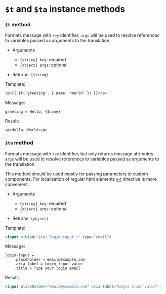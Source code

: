 # `$t` and `$ta` instance methods

### `$t` method

Formats message  with `key` identifier. `args` will be used to resolve references to variables passed as arguments to the translation.

* Arguments
  * `{string} key`: required
  * `{object} args`: optional

* Returns: `{string}`

Template:
```html
<p>{{ $t('greeting', { name: 'World' }) }}</p>
```

Message:
```ftl
greeting = Hello, {$name}
```

Result:
```html
<p>Hello, World</p>
```

### `$ta` method

Formats message with `key` identifier, but only returns message attributes. `args` will be used to resolve references to variables passed as arguments to the translation.

This method should be used mostly for passing parameters to custom components. For localization of regular html elements [v-t](/api/v-t-directive) directive is more convenient.

* Arguments
  * `{string} key`: required
  * `{object} args`: optional

* Returns: `{object}`

Template:
```html
<input v-bind="$ta('login-input')" type="email">
```

Message:
```ftl
login-input =
    .placeholder = email@example.com
    .aria-label = Login input value
    .title = Type your login email
```

Result:
```html
<input placeholder="email@example.com" aria-label="Login input value" title="Type your login email" type="email">
```
